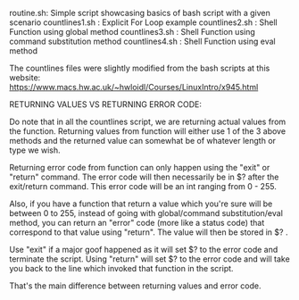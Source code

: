 routine.sh: Simple script showcasing basics of bash script with a given scenario
countlines1.sh : Explicit For Loop example
countlines2.sh : Shell Function using global method
countlines3.sh : Shell Function using command substitution method
countlines4.sh : Shell Function using eval method

The countlines files were slightly modified from the bash scripts at this website:
https://www.macs.hw.ac.uk/~hwloidl/Courses/LinuxIntro/x945.html

RETURNING VALUES VS RETURNING ERROR CODE:

Do note that in all the countlines script, we are returning actual values from the function.
Returning values from function will either use 1 of the 3 above methods and the returned value
can somewhat be of whatever length or type we wish.

Returning error code from function can only happen using the "exit" or "return" command.
The error code will then necessarily be in $? after the exit/return command.
This error code will be an int ranging from 0 - 255. 

Also, if you have a function that return a value which you're sure will be between 0 to 255,
instead of going with global/command substitution/eval method, you can return an "error" code 
(more like a status code) that correspond to that value using "return". The value will then 
be stored in $? .

Use "exit" if a major goof happened as it will set $? to the error code and terminate the script.
Using "return" will set $? to the error code and will take you back to the line which invoked that function in the script.

That's the main difference between returning values and error code.